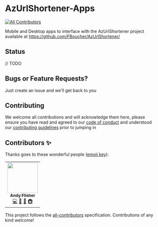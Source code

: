 # AzUrlShortener-Apps
<!-- ALL-CONTRIBUTORS-BADGE:START - Do not remove or modify this section -->
[![All Contributors](https://img.shields.io/badge/all_contributors-1-orange.svg?style=flat-square)](#contributors-)
<!-- ALL-CONTRIBUTORS-BADGE:END -->
Mobile and Desktop apps to interface with the AzUrlShortener project available at https://github.com/FBoucher/AzUrlShortener/

## Status
// TODO

## Bugs or Feature Requests?
Just create an issue and we'll get back to you

## Contributing
We welcome all contributions and will acknowledge them here, please ensure you have read and agreed to our [code of conduct](CODE_OF_CONDUCT.md) and understood our [contributing guidelines](CONTRIBUTING.md) prior to jumping in

## Contributors ✨

Thanks goes to these wonderful people ([emoji key](https://allcontributors.org/docs/en/emoji-key)):

<!-- ALL-CONTRIBUTORS-LIST:START - Do not remove or modify this section -->
<!-- prettier-ignore-start -->
<!-- markdownlint-disable -->
<table>
  <tr>
    <td align="center"><a href="http://xyroh.com"><img src="https://avatars3.githubusercontent.com/u/3818800?v=4" width="100px;" alt=""/><br /><sub><b>Andy Flisher</b></sub></a><br /><a href="https://github.com/Xyroh/AzUrlShortener-Apps/commits?author=flish" title="Code">💻</a> <a href="https://github.com/Xyroh/AzUrlShortener-Apps/commits?author=flish" title="Documentation">📖</a> <a href="#projectManagement-flish" title="Project Management">📆</a> <a href="#infra-flish" title="Infrastructure (Hosting, Build-Tools, etc)">🚇</a></td>
  </tr>
</table>

<!-- markdownlint-enable -->
<!-- prettier-ignore-end -->
<!-- ALL-CONTRIBUTORS-LIST:END -->

This project follows the [all-contributors](https://github.com/all-contributors/all-contributors) specification. Contributions of any kind welcome!
